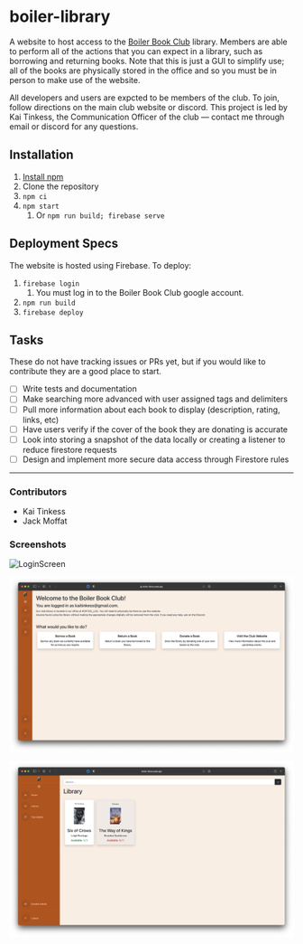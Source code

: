 # boiler-library

A website to host access to the [Boiler Book Club](https://boilerbookclub.com) library. Members are able to perform all of the actions that you can expect in a library, such as borrowing and returning books. Note that this is just a GUI to simplify use; all of the books are physically stored in the office and so you must be in person to make use of the website.

All developers and users are expcted to be members of the club. To join, follow directions on the main club website or discord. This project is led by Kai Tinkess, the Communication Officer of the club — contact me through email or discord for any questions.

## Installation

1. [Install npm](https://docs.npmjs.com/downloading-and-installing-node-js-and-npm)
1. Clone the repository
2. `npm ci`
4. `npm start`
   1. Or `npm run build; firebase serve`


## Deployment Specs

The website is hosted using Firebase. To deploy:
1. `firebase login`
   1. You must log in to the Boiler Book Club google account.
2. `npm run build`
3. `firebase deploy`

## Tasks

These do not have tracking issues or PRs yet, but if you would like to contribute they are a good place to start.

- [ ] Write tests and documentation
- [ ] Make searching more advanced with user assigned tags and delimiters
- [ ] Pull more information about each book to display (description, rating, links, etc)
- [ ] Have users verify if the cover of the book they are donating is accurate
- [ ] Look into storing a snapshot of the data locally or creating a listener to reduce firestore requests 
- [ ] Design and implement more secure data access through Firestore rules

----
### Contributors

- Kai Tinkess
- Jack Moffat

### Screenshots

![LoginScreen](/screenshots/loginscreen.png)

![Home](/screenshots/home.png)

![Library](/screenshots/library.png)
